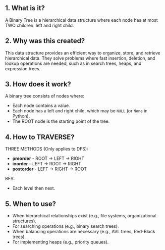 ## 1. What is it?

A Binary Tree is a hierarchical data structure where each node has at most TWO children: left and right child.

## 2. Why was this created?

This data structure provides an efficient way to organize, store, and retrieve hierarchical data. They solve problems where fast insertion, deletion, and lookup operations are needed, such as in search trees, heaps, and expression trees.

## 3. How does it work?

A binary tree consists of nodes where:

* Each node contains a value.
* Each node has a left and right child, which may be `NULL` (or `None` in Python).
* The ROOT node is the starting point of the tree.

## 4. How to TRAVERSE?

THREE METHODS (Only applies to DFS):

* **preorder** - ROOT -> LEFT -> RIGHT
* **inorder** - LEFT -> ROOT -> RIGHT
* **postorder** - LEFT -> RIGHT -> ROOT

BFS:
- Each level then next.

## 5. When to use?

* When hierarchical relationships exist (e.g., file systems, organizational structures).
* For searching operations (e.g., binary search trees).
* When balancing operations are necessary (e.g., AVL trees, Red-Black trees).
* For implementing heaps (e.g., priority queues).